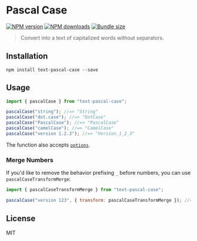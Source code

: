 # Pascal Case

[![NPM version][npm-image]][npm-url]
[![NPM downloads][downloads-image]][downloads-url]
[![Bundle size][bundlephobia-image]][bundlephobia-url]

> Convert into a text of capitalized words without separators.

## Installation

```
npm install text-pascal-case --save
```

## Usage

```js
import { pascalCase } from "text-pascal-case";

pascalCase("string"); //=> "String"
pascalCase("dot.case"); //=> "DotCase"
pascalCase("PascalCase"); //=> "PascalCase"
pascalCase("camelCase"); //=> "CamelCase"
pascalCase("version 1.2.3"); //=> "Version_1_2_3"
```

The function also accepts [`options`](https://github.com/idimetrix/text-case#options).

### Merge Numbers

If you'd like to remove the behavior prefixing `_` before numbers, you can use `pascalCaseTransformMerge`:

```js
import { pascalCaseTransformMerge } from "text-pascal-case";

pascalCase("version 123", { transform: pascalCaseTransformMerge }); //=> "Version123"
```

## License

MIT

[npm-image]: https://img.shields.io/npm/v/text-pascal-case.svg?style=flat
[npm-url]: https://npmjs.org/package/text-pascal-case
[downloads-image]: https://img.shields.io/npm/dm/text-pascal-case.svg?style=flat
[downloads-url]: https://npmjs.org/package/text-pascal-case
[bundlephobia-image]: https://img.shields.io/bundlephobia/minzip/text-pascal-case.svg
[bundlephobia-url]: https://bundlephobia.com/result?p=text-pascal-case
